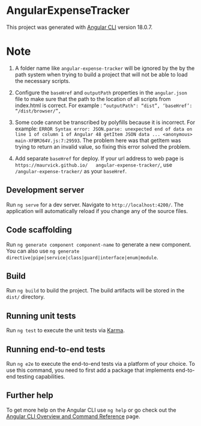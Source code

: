 # AngularExpenseTracker

This project was generated with [Angular CLI](https://github.com/angular/angular-cli) version 18.0.7.

# Note

1. A folder name like `angular-expense-tracker` will be ignored by the
   by the path system when trying to build a project that
   will not be able to load the necessary scripts.

2. Configure the `baseHref` and `outputPath` properties in the `angular.json`
   file to make sure that the path to the location of all scripts from index.html is correct. For example : `“outputPath": “dist”, ‘baseHref’: “/dist/browser/”,`

3. Some code cannot be transcribed by polyfills because it is incorrect. For example:
   `ERROR Syntax error: JSON.parse: unexpected end of data on line 1 of column 1 of Angular 48 getItem JSON data ... <anonymous> main-XFBMJ64V.js:7:29593`. The problem here was that getItem was trying to return an invalid value, so fixing this error solved the problem.

4. Add separate `baseHref` for deploy. If your url address to web page is `https://maurvick.github.io/   angular-expense-tracker/`, use `/angular-expense-tracker/` as your `baseHref`.

## Development server

Run `ng serve` for a dev server. Navigate to `http://localhost:4200/`. The application will automatically reload if you change any of the source files.

## Code scaffolding

Run `ng generate component component-name` to generate a new component. You can also use `ng generate directive|pipe|service|class|guard|interface|enum|module`.

## Build

Run `ng build` to build the project. The build artifacts will be stored in the `dist/` directory.

## Running unit tests

Run `ng test` to execute the unit tests via [Karma](https://karma-runner.github.io).

## Running end-to-end tests

Run `ng e2e` to execute the end-to-end tests via a platform of your choice. To use this command, you need to first add a package that implements end-to-end testing capabilities.

## Further help

To get more help on the Angular CLI use `ng help` or go check out the [Angular CLI Overview and Command Reference](https://angular.dev/tools/cli) page.
